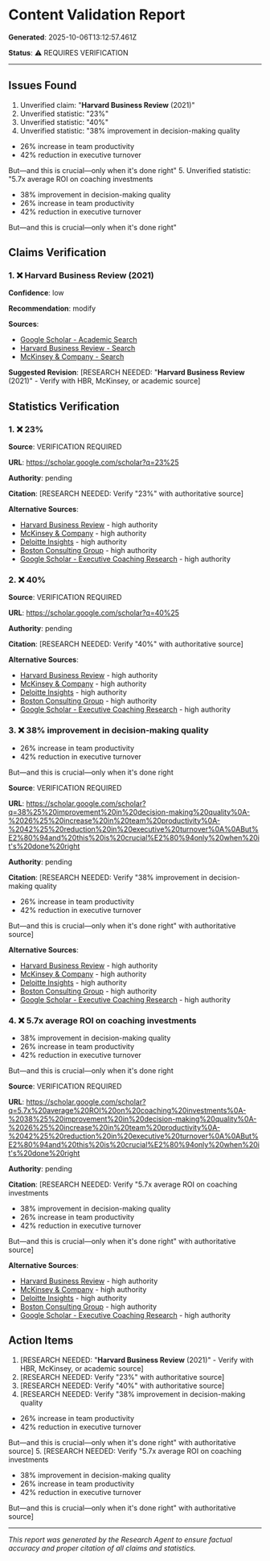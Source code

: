 # Content Validation Report

**Generated**: 2025-10-06T13:12:57.461Z

**Status**: ⚠️  REQUIRES VERIFICATION

---

## Issues Found

1. Unverified claim: "**Harvard Business Review**  (2021)"
2. Unverified statistic: "23%"
3. Unverified statistic: "40%"
4. Unverified statistic: "38% improvement in decision-making quality
- 26% increase in team productivity
- 42% reduction in executive turnover

But—and this is crucial—only when it's done right"
5. Unverified statistic: "5.7x average ROI on coaching investments
- 38% improvement in decision-making quality
- 26% increase in team productivity
- 42% reduction in executive turnover

But—and this is crucial—only when it's done right"

## Claims Verification

### 1. ❌ **Harvard Business Review**  (2021)

**Confidence**: low

**Recommendation**: modify

**Sources**:
- [Google Scholar - Academic Search](https://scholar.google.com/scholar?q=**Harvard%20Business%20Review**%20%20(2021))
- [Harvard Business Review - Search](https://hbr.org/search?term=**Harvard%20Business%20Review**)
- [McKinsey & Company - Search](https://www.mckinsey.com/search?q=**Harvard%20Business%20Review**%20%20(2021))

**Suggested Revision**: [RESEARCH NEEDED: "**Harvard Business Review**  (2021)" - Verify with HBR, McKinsey, or academic source]

## Statistics Verification

### 1. ❌ 23%

**Source**: VERIFICATION REQUIRED

**URL**: https://scholar.google.com/scholar?q=23%25

**Authority**: pending

**Citation**: [RESEARCH NEEDED: Verify "23%" with authoritative source]

**Alternative Sources**:
- [Harvard Business Review](https://hbr.org/search?term=23%25) - high authority
- [McKinsey & Company](https://www.mckinsey.com/search?q=23%25) - high authority
- [Deloitte Insights](https://www2.deloitte.com/search.html?query=23%25) - high authority
- [Boston Consulting Group](https://www.bcg.com/search?q=23%25) - high authority
- [Google Scholar - Executive Coaching Research](https://scholar.google.com/scholar?q=23%25+executive+coaching) - high authority

### 2. ❌ 40%

**Source**: VERIFICATION REQUIRED

**URL**: https://scholar.google.com/scholar?q=40%25

**Authority**: pending

**Citation**: [RESEARCH NEEDED: Verify "40%" with authoritative source]

**Alternative Sources**:
- [Harvard Business Review](https://hbr.org/search?term=40%25) - high authority
- [McKinsey & Company](https://www.mckinsey.com/search?q=40%25) - high authority
- [Deloitte Insights](https://www2.deloitte.com/search.html?query=40%25) - high authority
- [Boston Consulting Group](https://www.bcg.com/search?q=40%25) - high authority
- [Google Scholar - Executive Coaching Research](https://scholar.google.com/scholar?q=40%25+executive+coaching) - high authority

### 3. ❌ 38% improvement in decision-making quality
- 26% increase in team productivity
- 42% reduction in executive turnover

But—and this is crucial—only when it's done right

**Source**: VERIFICATION REQUIRED

**URL**: https://scholar.google.com/scholar?q=38%25%20improvement%20in%20decision-making%20quality%0A-%2026%25%20increase%20in%20team%20productivity%0A-%2042%25%20reduction%20in%20executive%20turnover%0A%0ABut%E2%80%94and%20this%20is%20crucial%E2%80%94only%20when%20it's%20done%20right

**Authority**: pending

**Citation**: [RESEARCH NEEDED: Verify "38% improvement in decision-making quality
- 26% increase in team productivity
- 42% reduction in executive turnover

But—and this is crucial—only when it's done right" with authoritative source]

**Alternative Sources**:
- [Harvard Business Review](https://hbr.org/search?term=38%25%20improvement%20in%20decision-making%20quality%0A-%2026%25%20increase%20in%20team%20productivity%0A-%2042%25%20reduction%20in%20executive%20turnover%0A%0ABut%E2%80%94and%20this%20is%20crucial%E2%80%94only%20when%20it's%20done%20right) - high authority
- [McKinsey & Company](https://www.mckinsey.com/search?q=38%25%20improvement%20in%20decision-making%20quality%0A-%2026%25%20increase%20in%20team%20productivity%0A-%2042%25%20reduction%20in%20executive%20turnover%0A%0ABut%E2%80%94and%20this%20is%20crucial%E2%80%94only%20when%20it's%20done%20right) - high authority
- [Deloitte Insights](https://www2.deloitte.com/search.html?query=38%25%20improvement%20in%20decision-making%20quality%0A-%2026%25%20increase%20in%20team%20productivity%0A-%2042%25%20reduction%20in%20executive%20turnover%0A%0ABut%E2%80%94and%20this%20is%20crucial%E2%80%94only%20when%20it's%20done%20right) - high authority
- [Boston Consulting Group](https://www.bcg.com/search?q=38%25%20improvement%20in%20decision-making%20quality%0A-%2026%25%20increase%20in%20team%20productivity%0A-%2042%25%20reduction%20in%20executive%20turnover%0A%0ABut%E2%80%94and%20this%20is%20crucial%E2%80%94only%20when%20it's%20done%20right) - high authority
- [Google Scholar - Executive Coaching Research](https://scholar.google.com/scholar?q=38%25%20improvement%20in%20decision-making%20quality%0A-%2026%25%20increase%20in%20team%20productivity%0A-%2042%25%20reduction%20in%20executive%20turnover%0A%0ABut%E2%80%94and%20this%20is%20crucial%E2%80%94only%20when%20it's%20done%20right+executive+coaching) - high authority

### 4. ❌ 5.7x average ROI on coaching investments
- 38% improvement in decision-making quality
- 26% increase in team productivity
- 42% reduction in executive turnover

But—and this is crucial—only when it's done right

**Source**: VERIFICATION REQUIRED

**URL**: https://scholar.google.com/scholar?q=5.7x%20average%20ROI%20on%20coaching%20investments%0A-%2038%25%20improvement%20in%20decision-making%20quality%0A-%2026%25%20increase%20in%20team%20productivity%0A-%2042%25%20reduction%20in%20executive%20turnover%0A%0ABut%E2%80%94and%20this%20is%20crucial%E2%80%94only%20when%20it's%20done%20right

**Authority**: pending

**Citation**: [RESEARCH NEEDED: Verify "5.7x average ROI on coaching investments
- 38% improvement in decision-making quality
- 26% increase in team productivity
- 42% reduction in executive turnover

But—and this is crucial—only when it's done right" with authoritative source]

**Alternative Sources**:
- [Harvard Business Review](https://hbr.org/search?term=5.7x%20average%20ROI%20on%20coaching%20investments%0A-%2038%25%20improvement%20in%20decision-making%20quality%0A-%2026%25%20increase%20in%20team%20productivity%0A-%2042%25%20reduction%20in%20executive%20turnover%0A%0ABut%E2%80%94and%20this%20is%20crucial%E2%80%94only%20when%20it's%20done%20right) - high authority
- [McKinsey & Company](https://www.mckinsey.com/search?q=5.7x%20average%20ROI%20on%20coaching%20investments%0A-%2038%25%20improvement%20in%20decision-making%20quality%0A-%2026%25%20increase%20in%20team%20productivity%0A-%2042%25%20reduction%20in%20executive%20turnover%0A%0ABut%E2%80%94and%20this%20is%20crucial%E2%80%94only%20when%20it's%20done%20right) - high authority
- [Deloitte Insights](https://www2.deloitte.com/search.html?query=5.7x%20average%20ROI%20on%20coaching%20investments%0A-%2038%25%20improvement%20in%20decision-making%20quality%0A-%2026%25%20increase%20in%20team%20productivity%0A-%2042%25%20reduction%20in%20executive%20turnover%0A%0ABut%E2%80%94and%20this%20is%20crucial%E2%80%94only%20when%20it's%20done%20right) - high authority
- [Boston Consulting Group](https://www.bcg.com/search?q=5.7x%20average%20ROI%20on%20coaching%20investments%0A-%2038%25%20improvement%20in%20decision-making%20quality%0A-%2026%25%20increase%20in%20team%20productivity%0A-%2042%25%20reduction%20in%20executive%20turnover%0A%0ABut%E2%80%94and%20this%20is%20crucial%E2%80%94only%20when%20it's%20done%20right) - high authority
- [Google Scholar - Executive Coaching Research](https://scholar.google.com/scholar?q=5.7x%20average%20ROI%20on%20coaching%20investments%0A-%2038%25%20improvement%20in%20decision-making%20quality%0A-%2026%25%20increase%20in%20team%20productivity%0A-%2042%25%20reduction%20in%20executive%20turnover%0A%0ABut%E2%80%94and%20this%20is%20crucial%E2%80%94only%20when%20it's%20done%20right+executive+coaching) - high authority

## Action Items

1. [RESEARCH NEEDED: "**Harvard Business Review**  (2021)" - Verify with HBR, McKinsey, or academic source]
2. [RESEARCH NEEDED: Verify "23%" with authoritative source]
3. [RESEARCH NEEDED: Verify "40%" with authoritative source]
4. [RESEARCH NEEDED: Verify "38% improvement in decision-making quality
- 26% increase in team productivity
- 42% reduction in executive turnover

But—and this is crucial—only when it's done right" with authoritative source]
5. [RESEARCH NEEDED: Verify "5.7x average ROI on coaching investments
- 38% improvement in decision-making quality
- 26% increase in team productivity
- 42% reduction in executive turnover

But—and this is crucial—only when it's done right" with authoritative source]

---

*This report was generated by the Research Agent to ensure factual accuracy and proper citation of all claims and statistics.*
